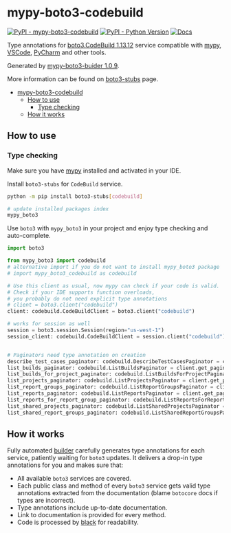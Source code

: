 # mypy-boto3-codebuild

[![PyPI - mypy-boto3-codebuild](https://img.shields.io/pypi/v/mypy-boto3-codebuild.svg?color=blue)](https://pypi.org/project/mypy-boto3-codebuild)
[![PyPI - Python Version](https://img.shields.io/pypi/pyversions/mypy-boto3-codebuild.svg?color=blue)](https://pypi.org/project/mypy-boto3-codebuild)
[![Docs](https://img.shields.io/readthedocs/mypy-boto3-builder.svg?color=blue)](https://mypy-boto3-builder.readthedocs.io/)

Type annotations for
[boto3.CodeBuild 1.13.12](https://boto3.amazonaws.com/v1/documentation/api/1.13.12/reference/services/codebuild.html#CodeBuild) service
compatible with [mypy](https://github.com/python/mypy), [VSCode](https://code.visualstudio.com/),
[PyCharm](https://www.jetbrains.com/pycharm/) and other tools.

Generated by [mypy-boto3-buider 1.0.9](https://github.com/vemel/mypy_boto3_builder).

More information can be found on [boto3-stubs](https://pypi.org/project/boto3-stubs/) page.

- [mypy-boto3-codebuild](#mypy-boto3-codebuild)
  - [How to use](#how-to-use)
    - [Type checking](#type-checking)
  - [How it works](#how-it-works)

## How to use

### Type checking

Make sure you have [mypy](https://github.com/python/mypy) installed and activated in your IDE.

Install `boto3-stubs` for `CodeBuild` service.

```bash
python -m pip install boto3-stubs[codebuild]

# update installed packages index
mypy_boto3
```

Use `boto3` with `mypy_boto3` in your project and enjoy type checking and auto-complete.

```python
import boto3

from mypy_boto3 import codebuild
# alternative import if you do not want to install mypy_boto3 package
# import mypy_boto3_codebuild as codebuild

# Use this client as usual, now mypy can check if your code is valid.
# Check if your IDE supports function overloads,
# you probably do not need explicit type annotations
# client = boto3.client("codebuild")
client: codebuild.CodeBuildClient = boto3.client("codebuild")

# works for session as well
session = boto3.session.Session(region="us-west-1")
session_client: codebuild.CodeBuildClient = session.client("codebuild")


# Paginators need type annotation on creation
describe_test_cases_paginator: codebuild.DescribeTestCasesPaginator = client.get_paginator("describe_test_cases")
list_builds_paginator: codebuild.ListBuildsPaginator = client.get_paginator("list_builds")
list_builds_for_project_paginator: codebuild.ListBuildsForProjectPaginator = client.get_paginator("list_builds_for_project")
list_projects_paginator: codebuild.ListProjectsPaginator = client.get_paginator("list_projects")
list_report_groups_paginator: codebuild.ListReportGroupsPaginator = client.get_paginator("list_report_groups")
list_reports_paginator: codebuild.ListReportsPaginator = client.get_paginator("list_reports")
list_reports_for_report_group_paginator: codebuild.ListReportsForReportGroupPaginator = client.get_paginator("list_reports_for_report_group")
list_shared_projects_paginator: codebuild.ListSharedProjectsPaginator = client.get_paginator("list_shared_projects")
list_shared_report_groups_paginator: codebuild.ListSharedReportGroupsPaginator = client.get_paginator("list_shared_report_groups")
```

## How it works

Fully automated [builder](https://github.com/vemel/mypy_boto3_builder) carefully generates
type annotations for each service, patiently waiting for `boto3` updates. It delivers
a drop-in type annotations for you and makes sure that:

- All available `boto3` services are covered.
- Each public class and method of every `boto3` service gets valid type annotations
  extracted from the documentation (blame `botocore` docs if types are incorrect).
- Type annotations include up-to-date documentation.
- Link to documentation is provided for every method.
- Code is processed by [black](https://github.com/psf/black) for readability.